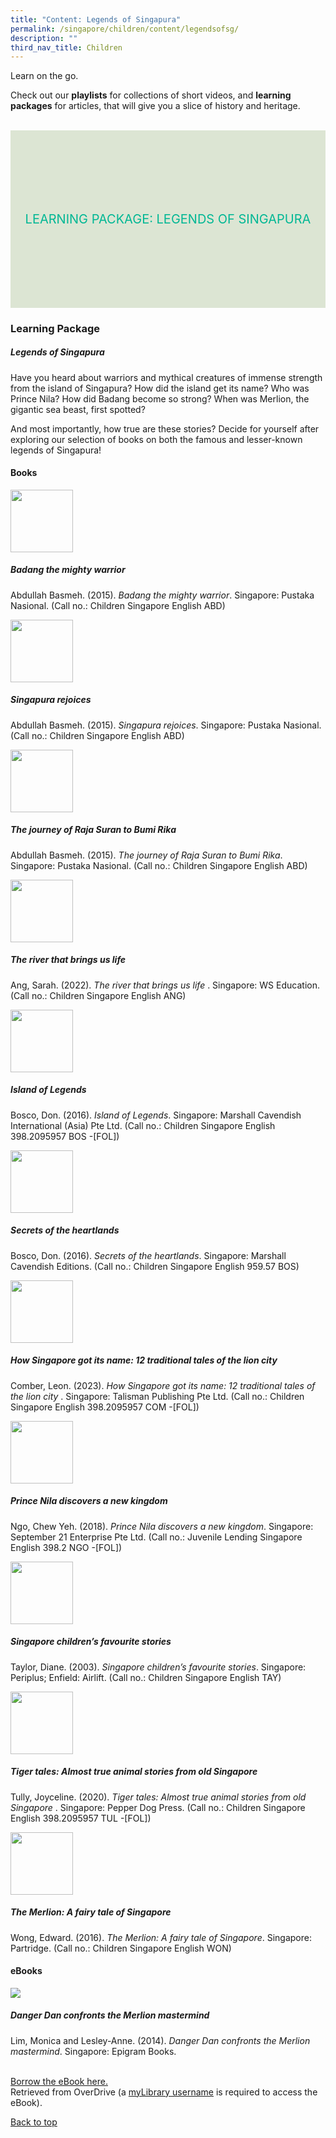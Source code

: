 ```yaml
---
title: "Content: Legends of Singapura"
permalink: /singapore/children/content/legendsofsg/
description: ""
third_nav_title: Children
---
```

<style type="text/css">
/* Links */
.content a { color: #322987; }
.content a:focus,
.content a:hover { color: #28216c; }

/* Button Outline */
.bp-button { padding-left: 1.5rem; padding-right: 1.5rem; }
.bp-button.is-primary-outline { border: 1px solid #322987; color: #322987; background-color: transparent; text-decoration: none; }
.bp-button.is-primary-outline:focus,
.bp-button.is-primary-outline:hover { border: 1px solid #322987; color: #cff2e8; background-color: #322987; text-decoration: none; }

/* Responsive Iframe */
.responsive-iframe { position: absolute; top: 0; left: 0; bottom: 0; right: 0; width: 100%; height: 100%; }
.responsive-iframe-container { position: relative; overflow: hidden; width: 100%; }
.responsive-iframe-container.ratio-16by9 { padding-top: 56.25%; }
.responsive-iframe-container.ratio-4by3 { padding-top: 75%; }
.responsive-iframe-container.ratio-3by2 { padding-top: 66.66%; }
.responsive-iframe-container.ratio-1by1 { padding-top: 100%; }

/* Click Box */
.clickbox { display: block; position: relative; width: 100%; padding-bottom: 56.25%; background-color: transparent; }
.clickbox span { padding: .5rem; }
.clickbox a { position: absolute; display: flex; width: 100%; height: 100%; align-items: center; justify-content: center; font-size: 1.25rem; text-align: center; text-decoration: none; text-transform: uppercase; }
.clickbox a:focus,
.clickbox a:hover { text-decoration: none; }

/* Mint Jade */
.clickbox.is-mint-jade { background-color: #dce5d3; color: #00b794; }
.clickbox.is-mint-jade a { color: #00b794; }
.clickbox.is-mint-jade a:focus,
.clickbox.is-mint-jade a:hover { background-color: #00b794; color: #dce5d3; } 
</style>

Learn on the go. 

Check out our **playlists** for collections of short videos, and **learning packages** for articles, that will give you a slice of history and heritage.


<br>

<div class="row is-multiline">
<div class="col is-one-third">
<div class="clickbox is-mint-jade">
<a href="#lp-tour-around-sg">
<span>Learning Package: Legends of Singapura</span>
</a>
</div>
</div>
</div>

<h3><b>Learning Package</b></h3>
<h5 id="lp-legends-of-sg" class="margin--bottom--lg"><b>Legends of Singapura</b></h5>
<p>Have you heard about warriors and mythical creatures of immense strength from the island of Singapura? How did the island get its name? Who was Prince Nila? How did Badang become so strong? When was Merlion, the gigantic sea beast, first spotted?

And most importantly, how true are these stories? Decide for yourself after exploring our selection of books on both the famous and lesser-known legends of Singapura!</p>

<h4>Books</h4>

<div class="row is-multiline margin--bottom--lg">
  <div class="col is-two-fifths">
     <img src="/images/Legends%20of%20SG/badang.PNG" style="width:100;">
  </div>
  <div class="col is-three-fifths">
   <h5>Badang the mighty warrior</h5>
<p>Abdullah Basmeh. (2015). <i>Badang the mighty warrior</i>. Singapore: Pustaka Nasional. (Call no.: Children Singapore English ABD)
</p>
 </div>
</div>
<div class="row is-multiline margin--bottom--lg">
  <div class="col is-two-fifths">
     <img src="/images/Legends%20of%20SG/sg-rejoices.PNG" style="width:100;">
  </div>
  <div class="col is-three-fifths">
   <h5>Singapura rejoices</h5>
<p>Abdullah Basmeh. (2015). <i>Singapura rejoices</i>. Singapore: Pustaka Nasional. (Call no.: Children Singapore English ABD)
</p>
 </div>
</div>

<div class="row is-multiline margin--bottom--lg">
  <div class="col is-two-fifths">
     <img src="/images/Legends%20of%20SG/the-journey.PNG" style="width:100;">
  </div>
  <div class="col is-three-fifths">
   <h5>The journey of Raja Suran to Bumi Rika</h5>
<p>Abdullah Basmeh. (2015). <i>The journey of Raja Suran to Bumi Rika</i>. Singapore: Pustaka Nasional. (Call no.: Children Singapore English ABD)
</p>
 </div>
</div>

<div class="row is-multiline margin--bottom--lg">
  <div class="col is-two-fifths">
     <img src="/images/Legends%20of%20SG/river-life.PNG" style="width:100;">
  </div>
  <div class="col is-three-fifths">
   <h5>The river that brings us life</h5>
<p>Ang, Sarah. (2022). <i>The river that brings us life </i>. Singapore: WS Education. (Call no.: Children Singapore English ANG)
</p>
 </div>
</div>

<div class="row is-multiline margin--bottom--lg">
  <div class="col is-two-fifths">
     <img src="/images/Legends%20of%20SG/island-legends.PNG" style="width:100;">
  </div>
  <div class="col is-three-fifths">
   <h5>Island of Legends</h5>
<p>Bosco, Don. (2016). <i>Island of Legends</i>. Singapore: Marshall Cavendish International (Asia) Pte Ltd. (Call no.: Children Singapore English 398.2095957 BOS -[FOL])
</p>
 </div>
</div>

<div class="row is-multiline margin--bottom--lg">
  <div class="col is-two-fifths">
     <img src="/images/Legends%20of%20SG/heartlands.PNG" style="width:100;">
  </div>
  <div class="col is-three-fifths">
   <h5>Secrets of the heartlands</h5>
<p>Bosco, Don. (2016). <i>Secrets of the heartlands</i>. Singapore: Marshall Cavendish Editions. (Call no.: Children Singapore English 959.57 BOS)
</p>
 </div>
</div>

<div class="row is-multiline margin--bottom--lg">
  <div class="col is-two-fifths">
     <img src="/images/Legends%20of%20SG/sgname.PNG" style="width:100;">
  </div>
  <div class="col is-three-fifths">
   <h5>How Singapore got its name: 12 traditional tales of the lion city</h5>
<p>Comber, Leon. (2023). <i>How Singapore got its name: 12 traditional tales of the lion city </i>. Singapore: Talisman Publishing Pte Ltd. (Call no.: Children Singapore English 398.2095957 COM -[FOL])
</p>
 </div>
</div>

<div class="row is-multiline margin--bottom--lg">
  <div class="col is-two-fifths">
     <img src="/images/Legends%20of%20SG/prince-nila.PNG" style="width:100;">
  </div>
  <div class="col is-three-fifths">
   <h5>Prince Nila discovers a new kingdom</h5>
<p>Ngo, Chew Yeh. (2018). <i>Prince Nila discovers a new kingdom</i>. Singapore: September 21 Enterprise Pte Ltd. (Call no.: Juvenile Lending Singapore English 398.2 NGO -[FOL])
</p>
 </div>
</div>

<div class="row is-multiline margin--bottom--lg">
 <div class="col is-two-fifths">
     <img src="/images/Legends%20of%20SG/fav-stories.PNG" style="width:100;">
  </div>
  <div class="col is-three-fifths">
   <h5>Singapore children’s favourite stories</h5>
<p>Taylor, Diane. (2003). <i>Singapore children’s favourite stories</i>. Singapore: Periplus; Enfield: Airlift. (Call no.: Children Singapore English TAY)
</p>
 </div>
</div>

<div class="row is-multiline margin--bottom--lg">
  <div class="col is-two-fifths">
     <img src="/images/Legends%20of%20SG/tiger-tales.PNG" style="width:100;">
  </div>
  <div class="col is-three-fifths">
   <h5>Tiger tales: Almost true animal stories from old Singapore</h5>
<p>Tully, Joyceline. (2020). <i>Tiger tales: Almost true animal stories from old Singapore </i>. Singapore: Pepper Dog Press. (Call no.: Children Singapore English 398.2095957 TUL -[FOL])
</p>
 </div>
</div>

<div class="row is-multiline margin--bottom--lg">
  <div class="col is-two-fifths">
     <img src="/images/Legends%20of%20SG/merlion-fairytale.PNG" style="width:100;">
  </div>
  <div class="col is-three-fifths">
   <h5>The Merlion: A fairy tale of Singapore</h5>
<p>Wong, Edward. (2016). <i>The Merlion: A fairy tale of Singapore</i>. Singapore: Partridge. (Call no.: Children Singapore English WON)
</p>
 </div>
</div>

<h4>eBooks</h4>

<div class="row is-multiline margin--bottom--lg">
  <div class="col is-two-fifths">
     <a href="https://nlb.overdrive.com/media/3300252" target="_blank">
<img src="/images/Legends%20of%20SG/dangerdan.PNG" style="”width:150;”"></a>
  </div>
  <div class="col is-three-fifths">
   <h5>Danger Dan confronts the Merlion mastermind</h5>
<p>Lim, Monica and Lesley-Anne. (2014). <i>Danger Dan confronts the Merlion mastermind</i>. Singapore: Epigram Books.
</p>
<br>
<a target="_blank" href="https://nlb.overdrive.com/media/3300252">Borrow the eBook here.</a>
<br>
Retrieved from OverDrive (a <a target="_blank" href="https://mobileapp.nlb.gov.sg/get-started-with/mylibrary/">myLibrary username</a> is required to access the eBook). 
 </div>
</div>

<p class="has-text-right margin--top--xl"><a href="#main-content">Back to top</a></p>